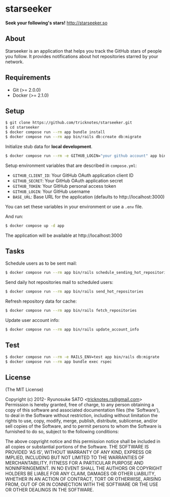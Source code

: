 # starseeker
**Seek your following's stars!**
http://starseeker.so

## About

Starseeker is an application that helps you track the GitHub stars of people you follow. It provides notifications about hot repositories starred by your network.

## Requirements

* Git    (>= 2.0.0)
* Docker (>= 2.1.0)

## Setup

```sh
$ git clone https://github.com/tricknotes/starseeker.git
$ cd starseeker
$ docker compose run --rm app bundle install
$ docker compose run --rm app bin/rails db:create db:migrate
```

Initialize stub data for **local development**.
``` sh
$ docker compose run --rm -e GITHUB_LOGIN="your github account" app bin/rails db:seeds_stub_event
```

Setup environment variables that are described in `compose.yml`:

- `GITHUB_CLIENT_ID`: Your GitHub OAuth application client ID
- `GITHUB_SECRET`: Your GitHub OAuth application secret
- `GITHUB_TOKEN`: Your GitHub personal access token
- `GITHUB_LOGIN`: Your GitHub username
- `BASE_URL`: Base URL for the application (defaults to http://localhost:3000)

You can set these variables in your environment or use a `.env` file.

And run:
```sh
$ docker compose up -d app
```

The application will be available at http://localhost:3000

## Tasks

Schedule users as to be sent mail:
```sh
$ docker compose run --rm app bin/rails schedule_sending_hot_repositories
```

Send daily hot repositories mail to scheduled users:
```sh
$ docker compose run --rm app bin/rails send_hot_repositories
```

Refresh repository data for cache:
```sh
$ docker compose run --rm app bin/rails fetch_repositories
```

Update user account info:
```sh
$ docker compose run --rm app bin/rails update_account_info
```

## Test

```sh
$ docker compose run --rm -e RAILS_ENV=test app bin/rails db:migrate
$ docker compose run --rm app bundle exec rspec
```

## License

(The MIT License)

Copyright (c) 2012- Ryunosuke SATO &lt;tricknotes.rs@gmail.com&gt;
Permission is hereby granted, free of charge, to any person obtaining a copy of this software and associated documentation files (the 'Software'), to deal in the Software without restriction, including without limitation the rights to use, copy, modify, merge, publish, distribute, sublicense, and/or sell copies of the Software, and to permit persons to whom the Software is furnished to do so, subject to the following conditions:

The above copyright notice and this permission notice shall be included in all copies or substantial portions of the Software.
THE SOFTWARE IS PROVIDED 'AS IS', WITHOUT WARRANTY OF ANY KIND, EXPRESS OR IMPLIED, INCLUDING BUT NOT LIMITED TO THE WARRANTIES OF MERCHANTABILITY, FITNESS FOR A PARTICULAR PURPOSE AND NONINFRINGEMENT. IN NO EVENT SHALL THE AUTHORS OR COPYRIGHT HOLDERS BE LIABLE FOR ANY CLAIM, DAMAGES OR OTHER LIABILITY, WHETHER IN AN ACTION OF CONTRACT, TORT OR OTHERWISE, ARISING FROM, OUT OF OR IN CONNECTION WITH THE SOFTWARE OR THE USE OR OTHER DEALINGS IN THE SOFTWARE.
